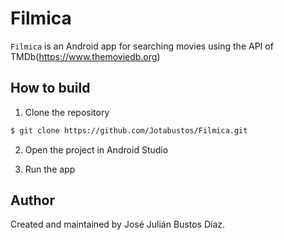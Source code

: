 # Filmica
`Filmica` is an Android app for searching movies using the API of TMDb(https://www.themoviedb.org)

## How to build

1) Clone the repository

```bash
$ git clone https://github.com/Jotabustos/Filmica.git
```

2) Open the project in Android Studio

3) Run the app

## Author

Created and maintained by José Julián Bustos Díaz.
